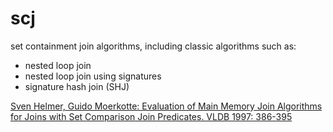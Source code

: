 scj
===

set containment join algorithms, including classic algorithms such as:
 - nested loop join
 - nested loop join using signatures
 - signature hash join (SHJ)

[Sven Helmer, Guido Moerkotte: Evaluation of Main Memory Join Algorithms for Joins with Set Comparison Join Predicates. VLDB 1997: 386-395](http://www.vldb.org/conf/1997/P386.PDF)